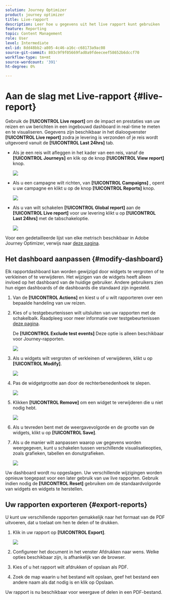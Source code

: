 ```yaml
---
solution: Journey Optimizer
product: journey optimizer
title: Live-rapport
description: Leer hoe u gegevens uit het live rapport kunt gebruiken
feature: Reporting
topic: Content Management
role: User
level: Intermediate
exl-id: 8dd48bb2-a805-4c46-a16c-c68173a9ac08
source-git-commit: 803c9f9f05669fad0a9fdeeceef58652b6dccf70
workflow-type: tm+mt
source-wordcount: '391'
ht-degree: 0%

---
```


# Aan de slag met Live-rapport {#live-report}

Gebruik de **[!UICONTROL Live report]** om de impact en prestaties van uw reizen en uw berichten in een ingebouwd dashboard in real-time te meten en te visualiseren.
Gegevens zijn beschikbaar in het dialoogvenster **[!UICONTROL Live report]** zodra je levering is verzonden of je reis wordt uitgevoerd vanuit de **[!UICONTROL Last 24hrs]** tab.

* Als je een reis wilt afleggen in het kader van een reis, vanaf de **[!UICONTROL Journeys]** en klik op de knop **[!UICONTROL View report]** knop.

   ![](assets/report_journey.png)

* Als u een campagne wilt richten, van **[!UICONTROL Campaigns]** , opent u uw campagne en klikt u op de knop **[!UICONTROL Reports]** knop.

   ![](assets/report_campaign.png)

* Als u van wilt schakelen **[!UICONTROL Global report]** aan de **[!UICONTROL Live report]** voor uw levering klikt u op **[!UICONTROL Last 24hrs]** met de tabschakeloptie.

   ![](assets/report_3.png)

Voor een gedetailleerde lijst van elke metrisch beschikbaar in Adobe Journey Optimizer, verwijs naar [deze pagina](#list-of-components-live).

## Het dashboard aanpassen {#modify-dashboard}

Elk rapportdashboard kan worden gewijzigd door widgets te vergroten of te verkleinen of te verwijderen. Het wijzigen van de widgets heeft alleen invloed op het dashboard van de huidige gebruiker. Andere gebruikers zien hun eigen dashboards of de dashboards die standaard zijn ingesteld.

1. Van de **[!UICONTROL Actions]** en kiest u of u wilt rapporteren over een bepaalde handeling van uw reizen.

1. Kies of u testgebeurtenissen wilt uitsluiten van uw rapporten met de schakelbalk. Raadpleeg voor meer informatie over testgebeurtenissen [deze pagina](../building-journeys/testing-the-journey.md).

   De **[!UICONTROL Exclude test events]** Deze optie is alleen beschikbaar voor Journey-rapporten.

   ![](assets/report_modify_6.png)

1. Als u widgets wilt vergroten of verkleinen of verwijderen, klikt u op **[!UICONTROL Modify]**.

   ![](assets/report_modify_7.png)

1. Pas de widgetgrootte aan door de rechterbenedenhoek te slepen.

   ![](assets/report_modify_8.png)

1. Klikken **[!UICONTROL Remove]** om een widget te verwijderen die u niet nodig hebt.

   ![](assets/report_modify_9.png)

1. Als u tevreden bent met de weergavevolgorde en de grootte van de widgets, klikt u op **[!UICONTROL Save]**.

1. Als u de manier wilt aanpassen waarop uw gegevens worden weergegeven, kunt u schakelen tussen verschillende visualisatieopties, zoals grafieken, tabellen en donutgrafieken.

   ![](assets/report_modify_11.png)

Uw dashboard wordt nu opgeslagen. Uw verschillende wijzigingen worden opnieuw toegepast voor een later gebruik van uw live rapporten. Gebruik indien nodig de **[!UICONTROL Reset]** gebruiken om de standaardvolgorde van widgets en widgets te herstellen.

## Uw rapporten exporteren {#export-reports}

U kunt uw verschillende rapporten gemakkelijk naar het formaat van de PDF uitvoeren, dat u toelaat om hen te delen of te drukken.

1. Klik in uw rapport op **[!UICONTROL Export]**.

   ![](assets/export_2.png)

1. Configureer het document in het venster Afdrukken naar wens. Welke opties beschikbaar zijn, is afhankelijk van de browser.

1. Kies of u het rapport wilt afdrukken of opslaan als PDF.

1. Zoek de map waarin u het bestand wilt opslaan, geef het bestand een andere naam als dat nodig is en klik op Opslaan.

Uw rapport is nu beschikbaar voor weergave of delen in een PDF-bestand.
